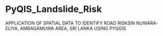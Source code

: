 # PyQIS_Landslide_Risk
APPLICATION OF SPATIAL DATA TO IDENTIFY ROAD RISKSIN NUWARA-ELIYA, AMBAGAMUWA AREA, SRI LANKA USING PYQGIS
